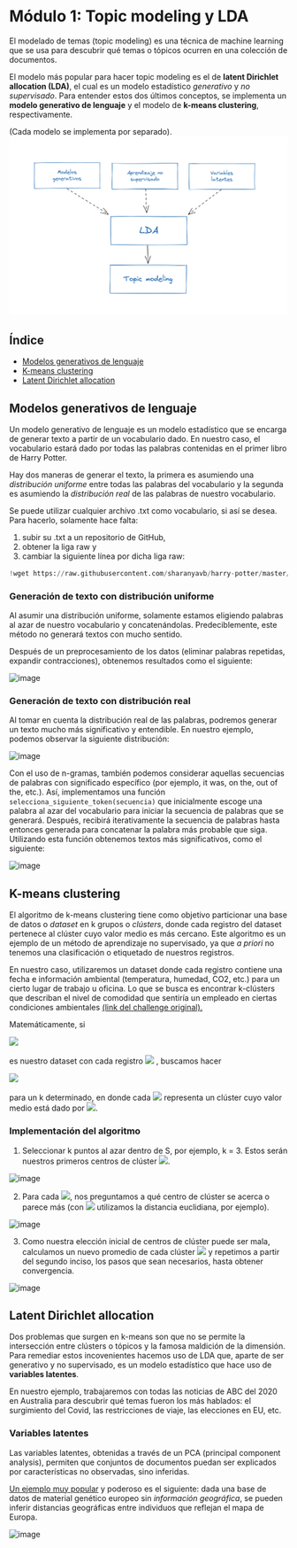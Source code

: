 # Módulo 1: Topic modeling y LDA
El modelado de temas (topic modeling) es una técnica de machine learning que se usa para descubrir qué temas o tópicos ocurren en una colección de documentos.

El modelo más popular para hacer topic modeling es el de **latent Dirichlet allocation (LDA)**, el cual es un modelo estadístico *generativo* y *no supervisado*. Para entender estos dos últimos conceptos, se implementa un **modelo generativo de lenguaje** y el modelo de **k-means clustering**, respectivamente.

(Cada modelo se implementa por separado).
![image](https://github.com/pedro9olivares/ML_and_AI_for_the_Working_Analyst/blob/fe2a60db6968dfb8e9869eed4df2c752f0e717c3/1_Topic_modeling_y_LDA/Esquema_para_LDA.png)

## Índice
* [Modelos generativos de lenguaje](#modelos-generativos-de-lenguaje)
* [K-means clustering](#k-means-clustering)
* [Latent Dirichlet allocation](#latent-dirichlet-allocation)

## Modelos generativos de lenguaje
Un modelo generativo de lenguaje es un modelo estadístico que se encarga de generar texto a partir de un vocabulario dado. En nuestro caso, el vocabulario estará dado por todas las palabras contenidas en el primer libro de Harry Potter. 

Hay dos maneras de generar el texto, la primera es asumiendo una *distribución uniforme* entre todas las palabras del vocabulario y la segunda es asumiendo la *distribución real* de las palabras de nuestro vocabulario.

Se puede utilizar cualquier archivo .txt como vocabulario, si así se desea. Para hacerlo, solamente hace falta:
1. subir su .txt a un repositorio de GitHub,
2. obtener la liga raw y
3. cambiar la siguiente línea por dicha liga raw:
```python
!wget https://raw.githubusercontent.com/sharanyavb/harry-potter/master/Books_Text/HP1.txt
```

### Generación de texto con distribución uniforme
Al asumir una distribución uniforme, solamente estamos eligiendo palabras al azar de nuestro vocabulario y concatenándolas. Predeciblemente, este método no generará textos con mucho sentido.

Después de un preprocesamiento de los datos (eliminar palabras repetidas, expandir contracciones), obtenemos resultados como el siguiente:

<img width="510" alt="image" src="https://user-images.githubusercontent.com/61219691/159108532-a96fcf4b-fb05-4a7b-b9e5-41d6cb1ac872.png">

### Generación de texto con distribución real
Al tomar en cuenta la distribución real de las palabras, podremos generar un texto mucho más significativo y entendible. En nuestro ejemplo, podemos observar la siguiente distribución: 

<img width="610" alt="image" src="https://user-images.githubusercontent.com/61219691/159108128-288f91f1-fde0-4a68-8a99-b6a70b477169.png">

Con el uso de n-gramas, también podemos considerar aquellas secuencias de palabras con significado específico (por ejemplo, it was, on the, out of the, etc.).
Así, implementamos una función `selecciona_siguiente_token(secuencia)` que inicialmente escoge una palabra al azar del vocabulario para iniciar la secuencia de palabras que se generará. Después, recibirá iterativamente la secuencia de palabras hasta entonces generada para concatenar la palabra más probable que siga. Utilizando esta función obtenemos textos más significativos, como el siguiente:

![image](https://user-images.githubusercontent.com/61219691/159108951-dc7f47ea-a0bb-4215-9f2e-9d2d579a8073.png)

## K-means clustering
El algoritmo de k-means clustering tiene como objetivo particionar una base de datos o *dataset* en k grupos o *clústers*, donde cada registro del dataset pertenece al clúster cuyo valor medio es más cercano. Este algoritmo es un ejemplo de un método de aprendizaje no supervisado, ya que *a priori* no tenemos una clasificación o etiquetado de nuestros registros.

En nuestro caso, utilizaremos un dataset donde cada registro contiene una fecha e información ambiental (temperatura, humedad, CO2, etc.) para un cierto lugar de trabajo u oficina. Lo que se busca es encontrar k-clústers que describan el nivel de comodidad que sentiría un empleado en ciertas condiciones ambientales [(link del challenge original).](https://challengedata.ens.fr/challenges/15)

Matemáticamente, si 

<img src="https://render.githubusercontent.com/render/math?math=S = \{ x_i \}_{i\leq N} "> 

es nuestro dataset con cada registro <img src="https://render.githubusercontent.com/render/math?math=x_i\in \mathbb{R}^d "> , buscamos hacer

<img src="https://render.githubusercontent.com/render/math?math=S = S_1\cup S_2\cup ...\cup S_k "> 

para un k determinado, en donde cada <img src="https://render.githubusercontent.com/render/math?math=S_i"> representa un clúster cuyo valor medio está dado por <img src="https://render.githubusercontent.com/render/math?math=\mu_i ">.

### Implementación del algoritmo
1. Seleccionar k puntos al azar dentro de S, por ejemplo, k = 3. Estos serán nuestros primeros centros de clúster <img src="https://render.githubusercontent.com/render/math?math=\mu_i ">.

![image](https://user-images.githubusercontent.com/61219691/159411472-5ed2a8ef-5230-4a11-a52b-208a44c16e4c.png)

2. Para cada <img src="https://render.githubusercontent.com/render/math?math=\x_i">, nos preguntamos a qué centro de clúster se acerca o parece más (con <img src="https://render.githubusercontent.com/render/math?math=x_i\in \mathbb{R}^2"> utilizamos la distancia euclidiana, por ejemplo).

![image](https://user-images.githubusercontent.com/61219691/159411396-73398df7-bffa-4fb7-91d7-35f488856e3c.png)

3. Como nuestra elección inicial de centros de clúster puede ser mala, calculamos un nuevo promedio de cada clúster <img src="https://render.githubusercontent.com/render/math?math=\mu_i' "> y repetimos a partir del segundo inciso, los pasos que sean necesarios, hasta obtener convergencia.

![image](https://user-images.githubusercontent.com/61219691/159411514-7a105fb5-c781-45f1-a005-3bebdb37a730.png)



## Latent Dirichlet allocation

Dos problemas que surgen en k-means son que no se permite la intersección entre clústers o tópicos y la famosa maldición de la dimensión. Para remediar estos incovenientes hacemos uso de LDA que, aparte de ser generativo y no supervisado, es un modelo estadístico que hace uso de **variables latentes**. 

En nuestro ejemplo, trabajaremos con todas las noticias de ABC del 2020 en Australia para descubrir qué temas fueron los más hablados: el surgimiento del Covid, las restricciones de viaje, las elecciones en EU, etc.

### Variables latentes
Las variables latentes, obtenidas a través de un PCA (principal component analysis), permiten que conjuntos de documentos puedan ser explicados por características no observadas, sino inferidas. 

[Un ejemplo muy popular](https://www.nature.com/articles/nature07331) y poderoso es el siguiente: dada una base de datos de material genético europeo sin *información geográfica*, se pueden inferir distancias geográficas entre individuos que reflejan el mapa de Europa.

![image](https://user-images.githubusercontent.com/61219691/159780585-a8ca4129-2d6d-47ed-9644-d8955f56b52b.png)


